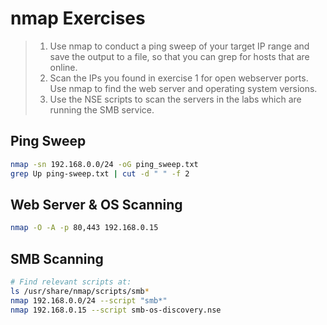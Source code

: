 # nmap Exercises

> 1. Use nmap to conduct a ping sweep of your target IP range and save the output to a file, so that you can grep for hosts that are online.
> 2. Scan the IPs you found in exercise 1 for open webserver ports. Use nmap to find the web server and operating system versions.
> 3. Use the NSE scripts to scan the servers in the labs which are running the SMB service.

## Ping Sweep

```bash
nmap -sn 192.168.0.0/24 -oG ping_sweep.txt
grep Up ping-sweep.txt | cut -d " " -f 2
```

## Web Server & OS Scanning
```bash
nmap -O -A -p 80,443 192.168.0.15
```

## SMB Scanning
```bash
# Find relevant scripts at:
ls /usr/share/nmap/scripts/smb*
nmap 192.168.0.0/24 --script "smb*"
nmap 192.168.0.15 --script smb-os-discovery.nse
```
